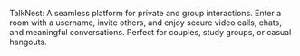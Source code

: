 TalkNest:
A seamless platform for private and group interactions. Enter a room with a username, invite others, and enjoy secure video calls, chats, and meaningful conversations. Perfect for couples, study groups, or casual hangouts.
